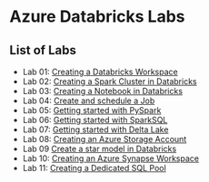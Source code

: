 # Azure Databricks Labs

## List of Labs

- Lab 01: [Creating a Databricks Workspace](Labs/Lab01/Lab01.md)
- Lab 02: [Creating a Spark Cluster in Databricks](Labs/Lab02/Lab02.md)
- Lab 03: [Creating a Notebook in Databricks](Labs/Lab03/Lab03.md)
- Lab 04: [Create and schedule a Job](Labs/Lab04/Lab04.md)
- Lab 05: [Getting started with PySpark](Labs/Lab05/Lab05.md)
- Lab 06: [Getting started with SparkSQL](Labs/Lab06/Lab06.md)
- Lab 07: [Getting started with Delta Lake](Labs/Lab07/Lab07.md)
- Lab 08: [Creating an Azure Storage Account](Labs/Lab08/Lab08.md)
- Lab 09  [Create a star model in Databricks](Labs/Lab09/Lab09.md)
- Lab 10: [Creating an Azure Synapse Workspace](Labs/Lab10/Lab10.md)
- Lab 11: [Creating a Dedicated SQL Pool](Labs/Lab11/Lab11.md)
